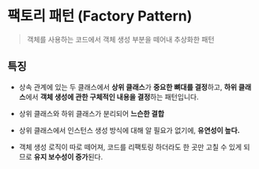 # 팩토리 패턴 (Factory Pattern)

> 객체를 사용하는 코드에서 객체 생성 부분을 떼어내 추상화한 패턴



## 특징

- 상속 관계에 있는 두 클래스에서 **상위 클래스**가 **중요한 뼈대를 결정**하고, **하위 클래스**에서 **객체 생성에 관한 구체적인 내용을 결정**하는 패턴입니다.

- 상위 클래스와 하위 클래스가 분리되어 **느슨한 결합**
- 상위 클래스에서 인스턴스 생성 방식에 대해 알 필요가 없기에, **유연성이 높다.**

- 객체 생성 로직이 따로 떼어져, 코드를 리팩토링 하더라도 한 곳만 고칠 수 있게 되므로 **유지 보수성이 증가**된다.
